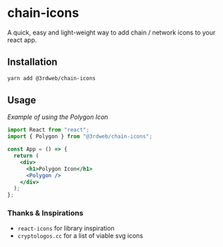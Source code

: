 # chain-icons

A quick, easy and light-weight way to add chain / network icons to your react app.

## Installation

```sh
yarn add @3rdweb/chain-icons
```

## Usage

_Example of using the Polygon Icon_

```jsx
import React from "react";
import { Polygon } from "@3rdweb/chain-icons";

const App = () => {
  return (
    <div>
      <h1>Polygon Icon</h1>
      <Polygon />
    </div>
  );
};
```

### Thanks & Inspirations

- `react-icons` for library inspiration
- `cryptologos.cc` for a list of viable svg icons
